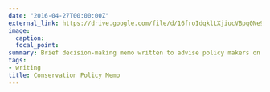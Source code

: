 ```yaml
---
date: "2016-04-27T00:00:00Z"
external_link: https://drive.google.com/file/d/16froIdqklLXjiucVBpq0Ne9VNkQl4-rP/view?usp=sharing
image:
  caption: 
  focal_point: 
summary: Brief decision-making memo written to advise policy makers on analysis of conservation legislation. 
tags:
- writing
title: Conservation Policy Memo
---
```


